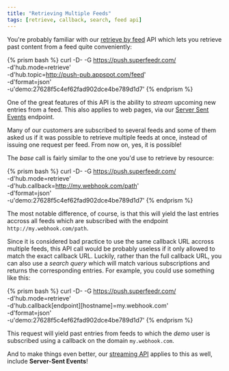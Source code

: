 ```yaml
---
title: "Retrieving Multiple Feeds"
tags: [retrieve, callback, search, feed api]
---
```


You're probably familiar with our [retrieve by feed](http://documentation.superfeedr.com/subscribers.html#retrieving-entries-with-pubsubhubbub) API which lets you retrieve past content from a feed quite conveniently:

{% prism bash %}
curl -D- -G https://push.superfeedr.com/ \
  -d'hub.mode=retrieve' \
  -d'hub.topic=http://push-pub.appspot.com/feed' \
  -d'format=json' \
  -u'demo:27628f5c4ef62fad902dce4be789d1d7' 
{% endprism %}

One of the great features of this API is the ability to *stream* upcoming new entries from a feed. This also applies to web pages, via our [Server Sent Events](http://blog.superfeedr.com/server-sent-events/) endpoint. 

Many of our customers are subscribed to several feeds and some of them asked us if it was possible to retrieve multiple feeds at once, instead of issuing one request per feed. From now on, yes, it is possible! 

The *base* call is fairly similar to the one you'd use to retrieve by resource:

{% prism bash %}
curl -D- -G https://push.superfeedr.com/ \
  -d'hub.mode=retrieve' \
  -d'hub.callback=http://my.webhook.com/path' \
  -d'format=json' \
  -u'demo:27628f5c4ef62fad902dce4be789d1d7' 
{% endprism %}

The most notable difference, of course, is that this will yield the last entries accross all feeds which are subscribed with the endpoint `http://my.webhook.com/path`. 

Since it is considered bad practice to use the same callback URL accross multiple feeds, this API call would be probably useless if it only allowed to match the exact callback URL. Luckily, rather than the full callback URL, you can also use a *search query* which will match various subscriptions and returns the corresponding entries. For example, you could use something like this:

{% prism bash %}
curl -D- -G https://push.superfeedr.com/ \
  -d'hub.mode=retrieve' \
  -d'hub.callback[endpoint][hostname]=my.webhook.com' \
  -d'format=json' \
  -u'demo:27628f5c4ef62fad902dce4be789d1d7' 
{% endprism %}

This request will yield past entries from feeds to which the *demo* user is subscribed using a callback on the domain `my.webhook.com`. 

And to make things even better, our [streaming API](http://documentation.superfeedr.com/subscribers.html#streaming-rss) applies to this as well, include **Server-Sent Events**!





